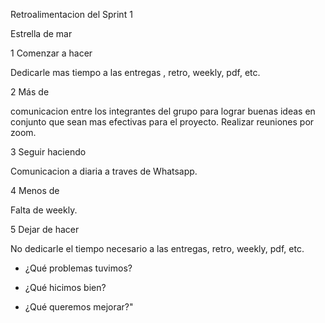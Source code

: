 Retroalimentacion del Sprint 1

Estrella de mar

1 Comenzar a hacer

Dedicarle mas tiempo a las entregas , retro, weekly, pdf, etc.

2 Más de

comunicacion entre los integrantes del grupo para lograr buenas ideas en conjunto que sean mas efectivas para el proyecto. Realizar reuniones por zoom.

3 Seguir haciendo

Comunicacion a diaria a traves de Whatsapp.

4 Menos de

Falta de weekly.

5 Dejar de hacer

No dedicarle el tiempo necesario a las entregas, retro, weekly, pdf, etc.


*  ¿Qué problemas tuvimos?



*  ¿Qué hicimos bien?




*  ¿Qué queremos mejorar?"
